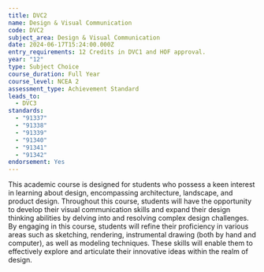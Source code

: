 ```yaml
---
title: DVC2
name: Design & Visual Communication
code: DVC2
subject_area: Design & Visual Communication
date: 2024-06-17T15:24:00.000Z
entry_requirements: 12 Credits in DVC1 and HOF approval.
year: "12"
type: Subject Choice
course_duration: Full Year
course_level: NCEA 2
assessment_type: Achievement Standard
leads_to:
  - DVC3
standards:
  - "91337"
  - "91338"
  - "91339"
  - "91340"
  - "91341"
  - "91342"
endorsement: Yes
---
```

This academic course is designed for students who possess a keen interest in learning about design, encompassing architecture, landscape, and product design. Throughout this course, students will have the opportunity to develop their visual communication skills and expand their design thinking abilities by delving into and resolving complex design challenges. By engaging in this course, students will refine their proficiency in various areas such as sketching, rendering, instrumental drawing (both by hand and computer), as well as modeling techniques. These skills will enable them to effectively explore and articulate their innovative ideas within the realm of design.

